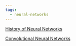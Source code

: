 ```yaml
---
tags:
  - neural-networks
---
```


[History of Neural Networks](<History of Neural Networks.md>)

[Convolutional Neural Networks](<Convolutional Neural Networks.md>)
